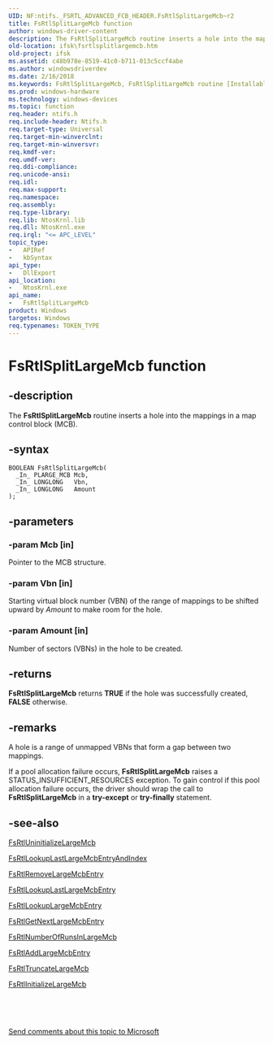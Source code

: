 ```yaml
---
UID: NF:ntifs._FSRTL_ADVANCED_FCB_HEADER.FsRtlSplitLargeMcb~r2
title: FsRtlSplitLargeMcb function
author: windows-driver-content
description: The FsRtlSplitLargeMcb routine inserts a hole into the mappings in a map control block (MCB).
old-location: ifsk\fsrtlsplitlargemcb.htm
old-project: ifsk
ms.assetid: c48b978e-8519-41c0-b711-013c5ccf4abe
ms.author: windowsdriverdev
ms.date: 2/16/2018
ms.keywords: FsRtlSplitLargeMcb, FsRtlSplitLargeMcb routine [Installable File System Drivers], fsrtlref_f8b7262b-59e2-442d-9525-faa934101bd8.xml, ifsk.fsrtlsplitlargemcb, ntifs/FsRtlSplitLargeMcb
ms.prod: windows-hardware
ms.technology: windows-devices
ms.topic: function
req.header: ntifs.h
req.include-header: Ntifs.h
req.target-type: Universal
req.target-min-winverclnt: 
req.target-min-winversvr: 
req.kmdf-ver: 
req.umdf-ver: 
req.ddi-compliance: 
req.unicode-ansi: 
req.idl: 
req.max-support: 
req.namespace: 
req.assembly: 
req.type-library: 
req.lib: NtosKrnl.lib
req.dll: NtosKrnl.exe
req.irql: "<= APC_LEVEL"
topic_type:
-	APIRef
-	kbSyntax
api_type:
-	DllExport
api_location:
-	NtosKrnl.exe
api_name:
-	FsRtlSplitLargeMcb
product: Windows
targetos: Windows
req.typenames: TOKEN_TYPE
---
```


# FsRtlSplitLargeMcb function


## -description


The <b>FsRtlSplitLargeMcb</b> routine inserts a hole into the mappings in a map control block (MCB).


## -syntax


````
BOOLEAN FsRtlSplitLargeMcb(
  _In_ PLARGE_MCB Mcb,
  _In_ LONGLONG   Vbn,
  _In_ LONGLONG   Amount
);
````


## -parameters




### -param Mcb [in]

Pointer to the MCB structure. 


### -param Vbn [in]

Starting virtual block number (VBN) of the range of mappings to be shifted upward by <i>Amount</i> to make room for the hole. 


### -param Amount [in]

Number of sectors (VBNs) in the hole to be created. 


## -returns



<b>FsRtlSplitLargeMcb</b> returns <b>TRUE</b> if the hole was successfully created, <b>FALSE</b> otherwise.




## -remarks



A hole is a range of unmapped VBNs that form a gap between two mappings. 

If a pool allocation failure occurs, <b>FsRtlSplitLargeMcb</b> raises a STATUS_INSUFFICIENT_RESOURCES exception. To gain control if this pool allocation failure occurs, the driver should wrap the call to <b>FsRtlSplitLargeMcb</b> in a <b>try-except</b> or <b>try-finally</b> statement.




## -see-also

<a href="..\ntifs\nf-ntifs-_fsrtl_advanced_fcb_header-fsrtluninitializelargemcb.md">FsRtlUninitializeLargeMcb</a>



<a href="..\ntifs\nf-ntifs-_fsrtl_advanced_fcb_header-fsrtllookuplastlargemcbentryandindex~r3.md">FsRtlLookupLastLargeMcbEntryAndIndex</a>



<a href="..\ntifs\nf-ntifs-_fsrtl_advanced_fcb_header-fsrtlremovelargemcbentry~r2.md">FsRtlRemoveLargeMcbEntry</a>



<a href="..\ntifs\nf-ntifs-_fsrtl_advanced_fcb_header-fsrtllookuplastlargemcbentry~r2.md">FsRtlLookupLastLargeMcbEntry</a>



<a href="..\ntifs\nf-ntifs-_fsrtl_advanced_fcb_header-fsrtllookuplargemcbentry~r6.md">FsRtlLookupLargeMcbEntry</a>



<a href="..\ntifs\nf-ntifs-_fsrtl_advanced_fcb_header-fsrtlgetnextlargemcbentry~r4.md">FsRtlGetNextLargeMcbEntry</a>



<a href="..\ntifs\nf-ntifs-_fsrtl_advanced_fcb_header-fsrtlnumberofrunsinlargemcb.md">FsRtlNumberOfRunsInLargeMcb</a>



<a href="..\ntifs\nf-ntifs-_fsrtl_advanced_fcb_header-fsrtladdlargemcbentry~r3.md">FsRtlAddLargeMcbEntry</a>



<a href="..\ntifs\nf-ntifs-_fsrtl_advanced_fcb_header-fsrtltruncatelargemcb~r1.md">FsRtlTruncateLargeMcb</a>



<a href="..\ntifs\nf-ntifs-_fsrtl_advanced_fcb_header-fsrtlinitializelargemcb~r1.md">FsRtlInitializeLargeMcb</a>



 

 

<a href="mailto:wsddocfb@microsoft.com?subject=Documentation%20feedback [ifsk\ifsk]:%20FsRtlSplitLargeMcb routine%20 RELEASE:%20(2/16/2018)&amp;body=%0A%0APRIVACY STATEMENT%0A%0AWe use your feedback to improve the documentation. We don't use your email address for any other purpose, and we'll remove your email address from our system after the issue that you're reporting is fixed. While we're working to fix this issue, we might send you an email message to ask for more info. Later, we might also send you an email message to let you know that we've addressed your feedback.%0A%0AFor more info about Microsoft's privacy policy, see http://privacy.microsoft.com/en-us/default.aspx." title="Send comments about this topic to Microsoft">Send comments about this topic to Microsoft</a>

